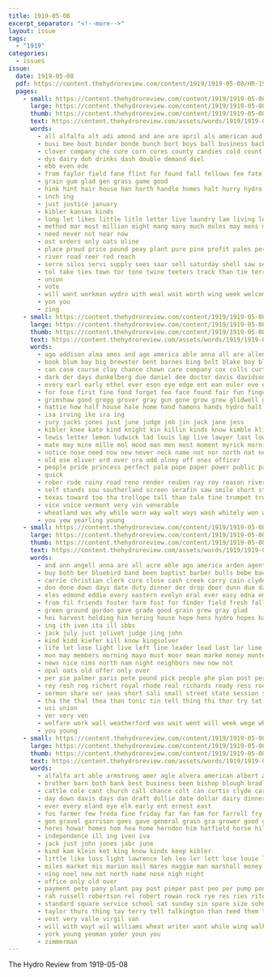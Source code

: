 ```yaml
---
title: 1919-05-08
excerpt_separator: "<!--more-->"
layout: issue
tags:
  - "1919"
categories:
  - issues
issue:
  date: 1919-05-08
  pdf: https://content.thehydroreview.com/content/1919/1919-05-08/HR-1919-05-08.pdf
  pages:
    - small: https://content.thehydroreview.com/content/1919/1919-05-08/small/HR-1919-05-08-01.jpg
      large: https://content.thehydroreview.com/content/1919/1919-05-08/large/HR-1919-05-08-01.jpg
      thumb: https://content.thehydroreview.com/content/1919/1919-05-08/thumbnails/HR-1919-05-08-01.jpg
      text: https://content.thehydroreview.com/assets/words/1919/1919-05-08/HR-1919-05-08-01.txt
      words:
        - all alfalfa alt adi amond and ane are april als american aud
        - busi bee bout binder bonde bunch bort boys ball business back blue bros bring bridgeport best beiler but big been brother better
        - clover company che cure corn cores county candies cold count city cee cal care can caddo car corner canyon came
        - dys dairy doh drinks dash double demand diel
        - ebb even ede
        - from faylor field fane flint for found fall fellows fee fate farmer
        - grain gum glad gen grass game good
        - hink hint hair house han horth handle homes halt hurry hydro had has heck
        - inch ing
        - just justice january
        - kibler kansas kinds
        - long let likes little litle letter live laundry lam living lot like last look
        - method mar most million might mang many much mules may mens men motto
        - need never not near now
        - ost orders only oats oline
        - place proud price pound peay plant pure pine profit pales perfect pei pel paris people paper poli per ply pepe
        - river road reer rod reach
        - serre silos servi supply sees saar sell saturday shell saw seed silo sale seven say see summer sidney state shows saving special ship such senna salt stay suits saas selling seo school sugar seeds six strong sudan sweet small
        - tol take ties town tor tone twine teeters track than tie terrell the tin
        - union
        - vote
        - will want workman wydro with weal wait worth wing week welcome wool whitely work wish wall well wheat
        - yon you
        - zing
    - small: https://content.thehydroreview.com/content/1919/1919-05-08/small/HR-1919-05-08-02.jpg
      large: https://content.thehydroreview.com/content/1919/1919-05-08/large/HR-1919-05-08-02.jpg
      thumb: https://content.thehydroreview.com/content/1919/1919-05-08/thumbnails/HR-1919-05-08-02.jpg
      text: https://content.thehydroreview.com/assets/words/1919/1919-05-08/HR-1919-05-08-02.txt
      words:
        - ago addison alma amos and age america able anna all are allen app
        - book blum bay big brewster bent barnes bing bolt blake boy black bart bom best baynes burden been but business bicket body bony bank back breeding born buyers barton begun boots buy bring bee butler basket benjamin bert breed bradley blood began bea bacheller ber bis both bud
        - can case course clay chance chown care company cox colls curtain class county collins cane charm came cross cant chest city colt character court come cady cour colts caddo clayton
        - dark der days dunkelberg due daniel dee doctor davis davidson during down doom dixon deal death date day dear ditmore dun dam
        - every earl early ethel ever eson eye edge ent ean euler eve etta enter eto
        - for fose first fine fond forget feo face found fair fun finger folks fullerton friends fon floor friday fell felton friend fee folk full fins few falls felt frank farm from fillmore
        - grimshaw good gregg grover gray gun gone grow grew glidwell gordon greeson game grave goes glad getting
        - hattie how half house hale home hand hamons hands hydro halt had hope handsome horse heart hardy hock head horace heidebrecht hineman henke her hills henry high him has honey height hard humble heard
        - isa irving ike ira ing
        - jury jacks jones just june judge job jin jack jane jess
        - kibler knee kate kind knight kin killin kinds know kimble kline knife kidd
        - lewis letter lemon ludwick lad louis lap live lawyer last low look lacy late little loan long lake leo line less list loy later lucky like leonard lahoma lovely light left lisi latour let
        - mate may mine mille mol mood man men most moment myrick morning mules minister mule maybe mede money miss much mill mike mares murray miles middle manners master mccullough moore mun mustache marshall mills made mare menary many minton more miller
        - notice nose need now new never neck name not nor north nat nearing
        - old ose oliver ord over ora odd olney off ones officer
        - people pride princess perfect pala pope paper power public painting pitzer puls peabody pool ponting poss pauls pierce pleasure plant pack past purple peden pla pair pie phenix per pounds
        - quick
        - rober rode rainy road reno render reuben ray roy reason river ran rovin richert read reynolds rang ryan rich rate rates roots running red run register roman record reber rodney reading ridenour reg riding riggs ren rose ree
        - self stands sou southerland screen serafin saw smile short stone standard such sully she sparks spahr sall strong sho sor story sigh summer six sear stuff stand sad stan sally saye smith said shook size seem sup small shown state seen service say sister stranger soon senator show soul stock school selling struck slow saturday staples spor sell still silas shape sal siri sae sins street scarlet see snow sherman sire servant shall
        - texas toward too tha trollope tall than tale tine trumpet truman take them thue tell town try tom tone tree thea tho taken then thralls thet thing touch trial times the tam
        - vice voice vermont very vin venerable
        - wheatland was why while worn way walt ways wash whitely won walle worst wonder wart wife word window willis went with work wai win white winter winsor ware woods worth west wee wright wen working writer willard well will words wilson week water want waters
        - you yew yearling young
    - small: https://content.thehydroreview.com/content/1919/1919-05-08/small/HR-1919-05-08-03.jpg
      large: https://content.thehydroreview.com/content/1919/1919-05-08/large/HR-1919-05-08-03.jpg
      thumb: https://content.thehydroreview.com/content/1919/1919-05-08/thumbnails/HR-1919-05-08-03.jpg
      text: https://content.thehydroreview.com/assets/words/1919/1919-05-08/HR-1919-05-08-03.txt
      words:
        - and ann angell anna are all acre able ago america arden agent
        - buy both ber bluebird band been baptist barber bulls bebe back but bas breeze big barn ball best brown binder bump beare bine began box bring board brother bet boys boards ballot buys barricks blood bread blakes buckmaster business
        - carrie christian clerk cure close cash creek carry cain clyde corner chester city cold cave call clay cake can clayton cody cheney cost cox ching corn comes church cotton case come
        - don done down days date duty dinner der drop door dunn due day daniels director does
        - eles edmond eddie every eastern evelyn eral ever easy edna embers enter ethel els eye
        - from fil friends foster farm fost for finder field fresh fall friday friend france first fields free faye fight fine frank fruits former fell forth
        - green ground gordon gave grade good grain grew gray glad
        - hei harvest holding him hering house hope hens hydro hopes hail hold home hand hinton halls hext hay has hing hoing had handle held health hard high
        - ing ith iven ita ill ibbs
        - jack july just jolivet judge jing john
        - kind kidd kiefer kill know kingsolver
        - life let lose light live left line leader lead last lar lime lone lum lizzie london
        - mon may members morning mayo must moor mean marke money montebello menary mebane made mus millet man miss many mith mildred most milam men mexican mitchell monday much mast means miller mccormick mill market
        - news nice nims north nam night neighbors new now not
        - opal oats old offer only over
        - per pie palmer paris pete pound pick people phe plan post perfect proud princess poage pleasant public pin present pack pos pleas past pastor paper patch pure purple pape palo price pei
        - rey resh reg richert royal rhode real richards ready ress rock room reynolds rons rose roberts roost rain rita rates rust
        - sermon share ser seas short sali small street state session save sale school still six stands saturday send sister season such see shape sin states stock schools scott soi son selling sea star she stouter subject screen sell sunshine store strong sat spencer seed say sunday service stover springs story start
        - tha the thal thea than tonic tin tell thing thi thor try tat tad them tait tam thon tim thurs take then town towns tue tho
        - usi union
        - ver very ven
        - welfare work wall weatherford was wait went will week wege whit wonder weeks west wedding wheat wright wen williams way with willie want while write well why weck white wife
        - you young
    - small: https://content.thehydroreview.com/content/1919/1919-05-08/small/HR-1919-05-08-04.jpg
      large: https://content.thehydroreview.com/content/1919/1919-05-08/large/HR-1919-05-08-04.jpg
      thumb: https://content.thehydroreview.com/content/1919/1919-05-08/thumbnails/HR-1919-05-08-04.jpg
      text: https://content.thehydroreview.com/assets/words/1919/1919-05-08/HR-1919-05-08-04.txt
      words:
        - alfalfa art able armstrong amer agle alvera american albert all are arent aye aud and arn agent arm alice
        - brother barn both bank best business been bishop blough bradley below barr bis bros bee buggy breeding bonds bik big bigger brothers bone baby beams bet brown but boy bring bar body
        - cattle cole cant church call chance colt can curtis clyde care chile cherry cane city company carrie come crissman came carl charley chas
        - day down davis days dan draft dollie date dollar dairy dinner daughter
        - ever every eland eye elk early ent ernest east
        - fos farmer few freda fine friday far fan fam for farrell fry front forget first farm foreman from field fellow frid
        - gen gravel garrison goes gave general grain gra grower good given gorde gernert gentleman
        - heres howar homes hom hea home herndon him hatfield horse hil hamilton hydro har henke hinton hes handler hee hot hands how has hail her hern hopewell herford harry high
        - independence ill ing iven iva
        - jack just john jones jabr june
        - kind kam klein ket king know kinds keep kibler
        - little like loss light lawrence leh leo ler lett lose louie lead look left lasley last live let len lion lemon
        - miles market mis marion mail mares maggie man marshall money middleman miller made much monday more may milan mer miss mabel
        - ning noel new not north name nose nigh night
        - office only old over
        - payment pete pany plant pay post pieper past peo per pump pons pough public paras part pitzer pure policy pat pass parrott palace price
        - rah russell robertson rel robert rowan rock rye res ries riter roy ruth rates rey record route
        - standard square service school sat sunday sin spare size sohn stunz stand stock spain strength stallion season saturday send styles sun suek steve son strong south sparks sear special sick see seed storms start stockman
        - taylor thurs thing tay terry tell talkington than teed them thrall taken trip the tue tow triplett
        - vest very valle virgil van
        - will with wayt wil williams wheat writer want while wing walk word week world was wife why well wide weatherford working work whiteley weeks
        - york young yeoman yoder youn you
        - zimmerman
---
```


The Hydro Review from 1919-05-08

<!--more-->

